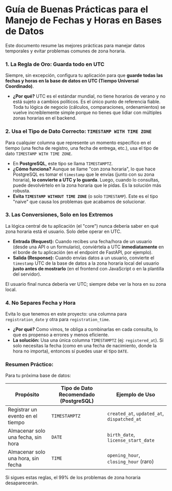 # Guía de Buenas Prácticas para el Manejo de Fechas y Horas en Bases de Datos

Este documento resume las mejores prácticas para manejar datos temporales y evitar problemas comunes de zona horaria.

### 1. La Regla de Oro: Guarda todo en UTC

Siempre, sin excepción, configura tu aplicación para que **guarde todas las fechas y horas en la base de datos en UTC (Tiempo Universal Coordinado)**.

*   **¿Por qué?** UTC es el estándar mundial, no tiene horarios de verano y no está sujeto a cambios políticos. Es el único punto de referencia fiable. Toda tu lógica de negocio (cálculos, comparaciones, ordenamientos) se vuelve increíblemente simple porque no tienes que lidiar con múltiples zonas horarias en el backend.

### 2. Usa el Tipo de Dato Correcto: `TIMESTAMP WITH TIME ZONE`

Para cualquier columna que represente un momento específico en el tiempo (una fecha de registro, una fecha de entrega, etc.), usa el tipo de dato `TIMESTAMP WITH TIME ZONE`.

*   En **PostgreSQL**, este tipo se llama `TIMESTAMPTZ`.
*   **¿Cómo funciona?** Aunque se llame "con zona horaria", lo que hace PostgreSQL es tomar el `timestamp` que le envías (junto con su zona horaria), **lo convierte a UTC y lo guarda**. Luego, cuando lo consultas, puede devolvértelo en la zona horaria que le pidas. Es la solución más robusta.
*   **Evita `TIMESTAMP WITHOUT TIME ZONE`** (o solo `TIMESTAMP`). Este es el tipo "naive" que causa los problemas que acabamos de solucionar.

### 3. Las Conversiones, Solo en los Extremos

La lógica central de tu aplicación (el "core") nunca debería saber en qué zona horaria está el usuario. Solo debe operar en UTC.

*   **Entrada (Request):** Cuando recibes una fecha/hora de un usuario (desde una API o un formulario), conviértela a UTC **inmediatamente** en el borde de tu aplicación (en el endpoint de FastAPI, por ejemplo).
*   **Salida (Response):** Cuando envías datos a un usuario, convierte el `timestamp` UTC de la base de datos a la zona horaria local del usuario **justo antes de mostrarlo** (en el frontend con JavaScript o en la plantilla del servidor).

El usuario final nunca debería ver UTC; siempre debe ver la hora en su zona local.

### 4. No Separes Fecha y Hora

Evita lo que tenemos en este proyecto: una columna para `registration_date` y otra para `registration_time`.

*   **¿Por qué?** Como vimos, te obliga a combinarlas en cada consulta, lo que es propenso a errores y menos eficiente.
*   **La solución:** Usa una única columna `TIMESTAMPTZ` (ej: `registered_at`). Si solo necesitas la fecha (como en una fecha de nacimiento, donde la hora no importa), entonces sí puedes usar el tipo `DATE`.

### Resumen Práctico:

Para tu próxima base de datos:

| Propósito                               | Tipo de Dato Recomendado (PostgreSQL) | Ejemplo de Uso                               |
| --------------------------------------- | ------------------------------------- | -------------------------------------------- |
| Registrar un evento en el tiempo        | `TIMESTAMPTZ`                         | `created_at`, `updated_at`, `dispatched_at`  |
| Almacenar solo una fecha, sin hora      | `DATE`                                | `birth_date`, `license_start_date`           |
| Almacenar solo una hora, sin fecha      | `TIME`                                | `opening_hour`, `closing_hour` (raro)        |

Si sigues estas reglas, el 99% de los problemas de zona horaria desaparecerán.
